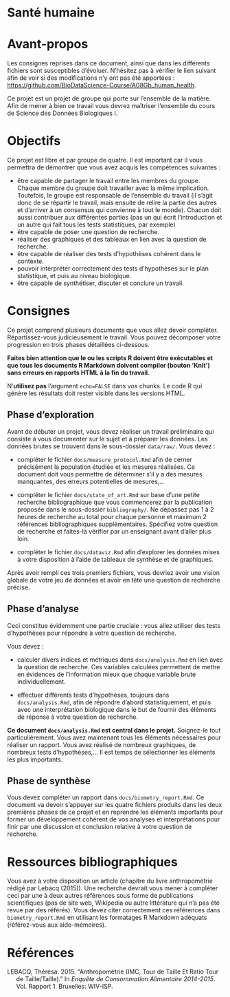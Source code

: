 Santé humaine
================

# Avant-propos

Les consignes reprises dans ce document, ainsi que dans les différents
fichiers sont susceptibles d’évoluer. N’hésitez pas à vérifier le lien
suivant afin de voir si des modifications n’y ont pas été apportées :
<https://github.com/BioDataScience-Course/A08Gb_human_health>.

Ce projet est un projet de groupe qui porte sur l’ensemble de la
matière. Afin de mener à bien ce travail vous devrez maîtriser
l’ensemble du cours de Science des Données Biologiques I.

# Objectifs

Ce projet est libre et par groupe de quatre. Il est important car il
vous permettra de démontrer que vous avez acquis les compétences
suivantes :

-   être capable de partager le travail entre les membres du groupe.
    Chaque membre du groupe doit travailler avec la même implication.
    Toutefois, le groupe est responsable de l’ensemble du travail (il
    s’agit donc de se répartir le travail, mais ensuite de relire la
    partie des autres et d’arriver à un consensus qui convienne à tout
    le monde). Chacun doit aussi contribuer aux différentes parties (pas
    un qui écrit l’introduction et un autre qui fait tous les tests
    statistiques, par exemple)
-   être capable de poser une question de recherche.
-   réaliser des graphiques et des tableaux en lien avec la question de
    recherche.
-   être capable de réaliser des tests d’hypothèses cohérent dans le
    contexte.
-   pouvoir interpréter correctement des tests d’hypothèses sur le plan
    statistique, et puis au niveau biologique.
-   être capable de synthétiser, discuter et conclure un travail.

# Consignes

Ce projet comprend plusieurs documents que vous allez devoir compléter.
Répartissez-vous judicieusement le travail. Vous pouvez décomposer votre
progression en trois phases détaillées ci-dessous.

**Faites bien attention que le ou les scripts R doivent être exécutables
et que tous les documents R Markdown doivent compiler (bouton ‘Knit’)
sans erreurs en rapports HTML à la fin du travail.**

N’**utilisez pas** l’argument `echo=FALSE` dans vos chunks. Le code R
qui génère les résultats doit rester visible dans les versions HTML.

## Phase d’exploration

Avant de débuter un projet, vous devez réaliser un travail préliminaire
qui consiste à vous documenter sur le sujet et à préparer les données.
Les données brutes se trouvent dans le sous-dossier `data/raw/`. Vous
devez :

-   compléter le fichier `docs/measure_protocol.Rmd` afin de cerner
    précisément la population étudiée et les mesures réalisées. Ce
    document doit vous permettre de déterminer s’il y a des mesures
    manquantes, des erreurs potentielles de mesures,…

-   compléter le fichier `docs/state_of_art.Rmd` sur base d’une petite
    recherche bibliographique que vous commencerez par la publication
    proposée dans le sous-dossier `bibliography/`. Ne dépassez pas 1 à 2
    heures de recherche au total pour chaque personne et maximum 2
    références bibliographiques supplémentaires. Spécifiez votre
    question de recherche et faites-là vérifier par un enseignant avant
    d’aller plus loin.

-   compléter le fichier `docs/dataviz.Rmd` afin d’explorer les données
    mises à votre disposition à l’aide de tableaux de synthèse et de
    graphiques.

Après avoir rempli ces trois premiers fichiers, vous devriez avoir une
vision globale de votre jeu de données et avoir en tête une question de
recherche précise.

## Phase d’analyse

Ceci constitue évidemment une partie cruciale : vous allez utiliser des
tests d’hypothèses pour répondre à votre question de recherche.

Vous devez :

-   calculer divers indices et métriques dans `docs/analysis.Rmd` en
    lien avec la question de recherche. Ces variables calculées
    permettent de mettre en évidences de l’information mieux que chaque
    variable brute individuellement.

-   effectuer différents tests d’hypothèses, toujours dans
    `docs/analysis.Rmd`, afin de répondre d’abord statistiquement, et
    puis avec une interprétation biologique dans le but de fournir des
    éléments de réponse à votre question de recherche.

**Ce document `docs/analysis.Rmd` est central dans le projet.**
Soignez-le tout particulièrement. Vous avez maintenant tous les éléments
nécessaires pour réaliser un rapport. Vous avez réalisé de nombreux
graphiques, de nombreux tests d’hypothèses,… Il est temps de
sélectionner les éléments les plus importants.

## Phase de synthèse

Vous devez compléter un rapport dans `docs/biometry_report.Rmd`. Ce
document va devoir s’appuyer sur les quatre fichiers produits dans les
deux premières phases de ce projet et en reprendre les éléments
importants pour former un développement cohérent de vos analyses et
interprétations pour finir par une discussion et conclusion relative à
votre question de recherche.

# Ressources bibliographiques

Vous avez à votre disposition un article (chapitre du livre
anthropométrie rédigé par Lebacq (2015)). Une recherche devrait vous
mener à compléter ceci par une à deux autres références sous forme de
publications scientifiques (pas de site web, Wikipedia ou autre
littérature qui n’a pas été revue par des référés). Vous devez citer
correctement ces références dans `biometry_report.Rmd` en utilisant les
formatages R Markdown adéquats (référez-vous aux aide-mémoires).

# Références

<div id="refs" class="references csl-bib-body hanging-indent">

<div id="ref-lebacq_theresa_anthropometrie_2015" class="csl-entry">

LEBACQ, Thérésa. 2015. “Anthropométrie (IMC, Tour de Taille Et Ratio
Tour de Taille/Taille).” In *Enquête de Consommation Alimentaire
2014-2015*. Vol. Rapport 1. Bruxelles: WIV-ISP.

</div>

</div>
